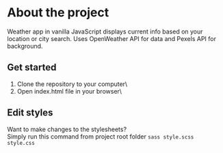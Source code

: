 # About the project
Weather app in vanilla JavaScript displays current info based on your location or city search. Uses OpenWeather API for data and Pexels API for background.

## Get started
1) Clone the repository to your computer\
2) Open index.html file in your browser\

## Edit styles
Want to make changes to the stylesheets?\
Simply run this command from project root folder `sass style.scss style.css`
